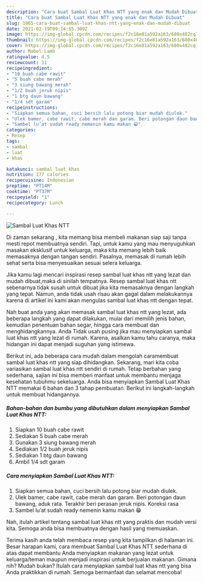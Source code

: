 ```yaml
---
description: "Cara buat Sambal Luat Khas NTT yang enak dan Mudah Dibuat"
title: "Cara buat Sambal Luat Khas NTT yang enak dan Mudah Dibuat"
slug: 1065-cara-buat-sambal-luat-khas-ntt-yang-enak-dan-mudah-dibuat
date: 2021-02-19T09:14:55.309Z
image: https://img-global.cpcdn.com/recipes/f2c16e81a592a163/680x482cq70/sambal-luat-khas-ntt-foto-resep-utama.jpg
thumbnail: https://img-global.cpcdn.com/recipes/f2c16e81a592a163/680x482cq70/sambal-luat-khas-ntt-foto-resep-utama.jpg
cover: https://img-global.cpcdn.com/recipes/f2c16e81a592a163/680x482cq70/sambal-luat-khas-ntt-foto-resep-utama.jpg
author: Mabel Lamb
ratingvalue: 4.5
reviewcount: 11
recipeingredient:
- "10 buah cabe rawit"
- "5 buah cabe merah"
- "3 siung bawang merah"
- "1/2 buah jeruk nipis"
- "1 btg daun bawang"
- "1/4 sdt garam"
recipeinstructions:
- "Siapkan semua bahan, cuci bersih lalu potong biar mudah diulek."
- "Ulek bamer, cabe rawit, cabe merah dan garam. Beri potongan daun bawang, aduk rata. Terakhir beri perasan jeruk nipis. Koreksi rasa"
- "Sambel lu’at sudah ready nemenin kamu makan 😁"
categories:
- Resep
tags:
- sambal
- luat
- khas

katakunci: sambal luat khas 
nutrition: 177 calories
recipecuisine: Indonesian
preptime: "PT14M"
cooktime: "PT37M"
recipeyield: "1"
recipecategory: Lunch

---
```



![Sambal Luat Khas NTT](https://img-global.cpcdn.com/recipes/f2c16e81a592a163/680x482cq70/sambal-luat-khas-ntt-foto-resep-utama.jpg)

Di zaman  sekarang , kita memang bisa membeli makanan siap saji tanpa mesti repot membuatnya sendiri. Tapi, untuk kamu yang mau menyuguhkan masakan eksklusif untuk keluarga, maka kita memang lebih baik memasaknya dengan tangan sendiri. Pasalnya, memasak di rumah lebih sehat serta bisa menyesuaikan sesuai selera keluarga.

Jika kamu lagi mencari inspirasi resep sambal luat khas ntt yang lezat dan mudah dibuat,maka di sinilah tempatnya. Resep sambal luat khas ntt  sebenarnya tidak susah untuk dibuat jika kita memasaknya dengan langkah yang tepat. Namun, anda tidak usah risau akan gagal dalam melakukannya 
karena di artikel ini kami akan mengulas sambal luat khas ntt dengan tepat.  



Nah buat anda yang akan memasak sambal luat khas ntt yang lezat, ada beberapa langkah yang dapat dilakukan, mulai dari memilih jenis bahan, kemudian penentuan bahan segar, hingga cara membuat dan menghidangkannya. Anda Tidak usah pusing jika mau menyiapkan sambal luat khas ntt yang lezat di rumah. Karena, asalkan kamu  tahu caranya, maka hidangan ini dapat menjadi suguhan yang istimewa.

Berikut ini, ada beberapa cara mudah dalam mengolah caramembuat sambal luat khas ntt yang siap dihidangkan. Sekarang, mari kita coba variasikan sambal luat khas ntt sendiri di rumah. Tetap berbahan yang sederhana, sajian ini bisa memberi manfaat untuk membantu menjaga kesehatan tubuhmu sekeluarga. Anda bisa menyiapkan Sambal Luat Khas NTT memakai 6 bahan dan 3 tahap pembuatan. Berikut ini langkah-langkah untuk membuat hidangannya.

<!--inarticleads1-->

##### Bahan-bahan dan bumbu yang dibutuhkan dalam menyiapkan Sambal Luat Khas NTT:

1. Siapkan 10 buah cabe rawit
1. Sediakan 5 buah cabe merah
1. Gunakan 3 siung bawang merah
1. Sediakan 1/2 buah jeruk nipis
1. Sediakan 1 btg daun bawang
1. Ambil 1/4 sdt garam




<!--inarticleads2-->

##### Cara menyiapkan Sambal Luat Khas NTT:

1. Siapkan semua bahan, cuci bersih lalu potong biar mudah diulek.
1. Ulek bamer, cabe rawit, cabe merah dan garam. Beri potongan daun bawang, aduk rata. Terakhir beri perasan jeruk nipis. Koreksi rasa
1. Sambel lu’at sudah ready nemenin kamu makan 😁




Nah, itulah artikel tentang  sambal luat khas ntt  yang praktis dan mudah versi kita. Semoga anda bisa membuatnya dengan hasil yang memuaskan. 

Terima kasih anda telah membaca resep yang kita tampilkan di halaman ini. Besar harapan kami, cara membuat  Sambal Luat Khas NTT sederhana di atas dapat membantu Anda menyiapkan makanan yang lezat untuk keluarga/teman maupun menjadi inspirasi untuk berjualan makanan. Gimana nih? Mudah bukan? Itulah cara menyiapkan sambal luat khas ntt yang bisa Anda praktikkan di rumah. Semoga bermanfaat dan selamat mencoba!

